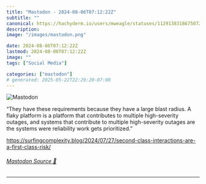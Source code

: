```yaml
---
title: "Mastodon - 2024-08-06T07:12:22Z"
subtitle: ""
canonical: https://hachyderm.io/users/mweagle/statuses/112913831867507260
description:
image: "/images/mastodon.png"

date: 2024-08-06T07:12:22Z
lastmod: 2024-08-06T07:12:22Z
image: ""
tags: ["Social Media"]

categories: ["mastodon"]
# generated: 2025-05-22T22:29:20-07:00
---
```

![Mastodon](/images/mastodon.png)

<p>“They have these requirements because they have a large blast radius. A flaky platform is a platform that contributes to multiple high-severity outages, and systems that contribute to multiple high-severity outages are the systems were reliability work gets prioritized.”</p><p><a href="https://surfingcomplexity.blog/2024/07/27/second-class-interactions-are-a-first-class-risk/" target="_blank" rel="nofollow noopener noreferrer" translate="no"><span class="invisible">https://</span><span class="ellipsis">surfingcomplexity.blog/2024/07</span><span class="invisible">/27/second-class-interactions-are-a-first-class-risk/</span></a></p>


###### [Mastodon Source 🐘](https://hachyderm.io/@mweagle/112913831867507260)

___
